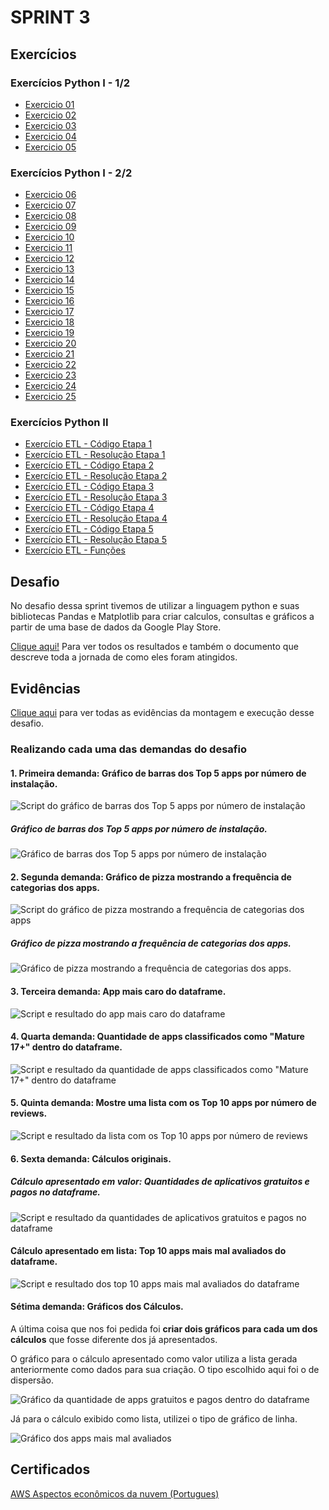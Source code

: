 # SPRINT 3

## Exercícios

### Exercícios Python I - 1/2
- [Exercicio 01](exercicios/ex01.py)
- [Exercicio 02](exercicios/ex02.py)
- [Exercicio 03](exercicios/ex03.py)
- [Exercicio 04](exercicios/ex04.py)
- [Exercicio 05](exercicios/ex05.py)

### Exercícios Python I - 2/2
- [Exercicio 06](exercicios/ex06.py)
- [Exercicio 07](exercicios/ex07.py)
- [Exercicio 08](exercicios/ex08.py)
- [Exercicio 09](exercicios/ex09.py)
- [Exercicio 10](exercicios/ex10.py)
- [Exercicio 11](exercicios/ex11.py)
- [Exercicio 12](exercicios/ex12.py)
- [Exercicio 13](exercicios/ex13.py)
- [Exercicio 14](exercicios/ex14.py)
- [Exercicio 15](exercicios/ex15.py)
- [Exercicio 16](exercicios/ex16.py)
- [Exercicio 17](exercicios/ex17.py)
- [Exercicio 18](exercicios/ex18.py)
- [Exercicio 19](exercicios/ex19.py)
- [Exercicio 20](exercicios/ex20.py)
- [Exercicio 21](exercicios/ex21.py)
- [Exercicio 22](exercicios/ex22.py)
- [Exercicio 23](exercicios/ex23.py)
- [Exercicio 24](exercicios/ex24.py)
- [Exercicio 25](exercicios/ex25.py)

### Exercícios Python II
- [Exercício ETL - Código Etapa 1](exercicios/etapa-1.py)
- [Exercício ETL - Resolução Etapa 1](etapa-1.txt)
- [Exercício ETL - Código Etapa 2](exercicios/etapa-2.py)
- [Exercício ETL - Resolução Etapa 2](etapa-2.txt)
- [Exercício ETL - Código Etapa 3](exercicios/etapa-3.py)
- [Exercício ETL - Resolução Etapa 3](etapa-3.txt)
- [Exercício ETL - Código Etapa 4](exercicios/etapa-4.py)
- [Exercício ETL - Resolução Etapa 4](etapa-4.txt)
- [Exercício ETL - Código Etapa 5](exercicios/etapa-5.py)
- [Exercício ETL - Resolução Etapa 5](etapa-5.txt)
- [Exercício ETL - Funções](exercicios/funções.py)

## Desafio
No desafio dessa sprint tivemos de utilizar a linguagem python e suas bibliotecas Pandas e Matplotlib para criar calculos, consultas e gráficos a partir de uma base de dados da Google Play Store.

[Clique aqui!](desafio) Para ver todos os resultados e também o documento que descreve toda a jornada de como eles foram atingidos.

## Evidências
[Clique aqui](evidencias) para ver todas as evidências da montagem e execução desse desafio.

### Realizando cada uma das demandas do desafio

#### 1. Primeira demanda: Gráfico de barras dos Top 5 apps por número de instalação.

![Script do gráfico de barras dos Top 5 apps por número de instalação](evidencias/desafio-demanda1.png)

##### Gráfico de barras dos Top 5 apps por número de instalação.

![Gráfico de barras dos Top 5 apps por número de instalação](evidencias/grafico_top5_instalados.png)

#### 2. Segunda demanda: Gráfico de pizza mostrando a frequência de categorias dos apps.

![Script do gráfico de pizza mostrando a frequência de categorias dos apps](evidencias/desafio-demanda2.png)

##### Gráfico de pizza mostrando a frequência de categorias dos apps.

![Gráfico de pizza mostrando a frequência de categorias dos apps.](evidencias/grafico_frequencia_categorias.png)

#### 3. Terceira demanda: App mais caro do dataframe.

![Script e resultado do app mais caro do dataframe](evidencias/desafio-demanda3.png)

#### 4. Quarta demanda: Quantidade de apps classificados como "Mature 17+" dentro do dataframe.

![Script e resultado da quantidade de apps classificados como "Mature 17+" dentro do dataframe](evidencias/desafio-demanda4.png)

#### 5. Quinta demanda: Mostre uma lista com os Top 10 apps por número de reviews.

![Script e resultado da lista com os Top 10 apps por número de reviews](evidencias/desafio-demanda5.png)

#### 6. Sexta demanda: Cálculos originais.

##### Cálculo apresentado em valor: Quantidades de aplicativos gratuitos e pagos no dataframe.

![Script e resultado da quantidades de aplicativos gratuitos e pagos no dataframe](evidencias/desafio-demanda6.1.png)

#### Cálculo apresentado em lista: Top 10 apps mais mal avaliados do dataframe.

![Script e resultado dos top 10 apps mais mal avaliados do dataframe](evidencias/desafio-demanda6.2.png)

#### Sétima demanda: Gráficos dos Cálculos.
A última coisa que nos foi pedida foi **criar dois gráficos para cada um dos cálculos** que fosse diferente dos já apresentados.

O gráfico para o cálculo apresentado como valor utiliza a lista gerada anteriormente como dados para sua criação. O tipo escolhido aqui foi o de dispersão.

![Gráfico da quantidade de apps gratuitos e pagos dentro do dataframe](evidencias/grafico_quant_apps_pagos_e_gratuitos.png)

Já para o cálculo exibido como lista, utilizei o tipo de gráfico de linha.

![Gráfico dos apps mais mal avaliados](evidencias/grafico_top10_mais_mal_avaliados.png)


## Certificados

[AWS Aspectos econômicos da nuvem (Portugues)](certificados/AWS_Aspectos_econômicos_da_nuvem_(Portugues)_-_Certificate.pdf)

